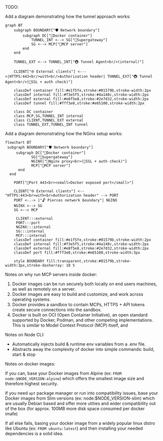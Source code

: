 TODO:

Add a diagram demonstrating how the tunnel approach works:

```mermaid
graph BT
    subgraph BOUNDARY["🛡️ Network boundary"]
        subgraph DC["🐳Docker container"]
            TUNNEL_INT <--> SG["🔄Supergateway"]
            SG <--> MCP["📡MCP server"]
        end
    end

    TUNNEL_EXT <--> TUNNEL_INT["🚇 Tunnel Agent<br/>(internal)"]

    CLIENT["🌐 External clients"] <--->|HTTPS:443<br/>with<br/>Authorization header| TUNNEL_EXT["🚇 Tunnel Agent<br/>(🔐SSL + auth check)"]
    
    classDef container fill:#e1f5fe,stroke:#01579b,stroke-width:2px
    classDef internal fill:#f3e5f5,stroke:#4a148c,stroke-width:2px
    classDef external fill:#e8f5e8,stroke:#2e7d32,stroke-width:2px
    classDef tunnel fill:#fff3e0,stroke:#e65100,stroke-width:2px
    
    class DC container
    class MCP,SG,TUNNEL_INT internal
    class CLIENT,TUNNEL_EXT external
    class TUNNEL_EXT,TUNNEL_INT tunnel
```

Add a diagram demonstrating how the NGinx setup works:

```mermaid
flowchart BT
 subgraph BOUNDARY["🛡️ Network boundary"]
     subgraph DC["🐳Docker container"]
            SG["🔄Supergateway"]
            NGINX["🔄Nginx proxy<br>(🔐SSL + auth check)"]
            MCP["📡MCP server"]
      end
  end
    
    PORT["🚪Port 443<br><small>Docker exposed port</small>"]
    
    CLIENT["🌐 External clients"] <-- "HTTPS:443<br>with<br>Authorization header" --> PORT
    PORT <-.-> |"🔓 Pierces network boundary"| NGINX
    NGINX <--> SG
    SG <--> MCP

     CLIENT:::external
     PORT:::port
     NGINX:::internal
     SG:::internal
     MCP:::internal
    classDef container fill:#e1f5fe,stroke:#01579b,stroke-width:2px
    classDef internal fill:#f3e5f5,stroke:#4a148c,stroke-width:2px
    classDef external fill:#e8f5e8,stroke:#2e7d32,stroke-width:2px
    classDef port fill:#fff3e0,stroke:#e65100,stroke-width:3px

    style BOUNDARY fill:transparent,stroke:#01579b,stroke-width:3px,stroke-dasharray: 10 5
```

Notes on why run MCP servers inside docker:

1. Docker images can be run securely both locally on end users machines, as well as remotely on a server.
2. Docker images are easy to build and customize, and work across operating systems.
3. Docker provides a sandbox to contain MCPs, HTTPS + API tokens create secure connections into the sandbox.
4. Docker is built on OCI (Open Container Initiative), an open standard supported by Docker, Podman, and other competing implementations. This is similar to Model Context Protocol (MCP) itself, and 


Notes on Node CLI:

- Automatically injects build & runtime env variables from a .env file.
- Abstracts away the complexity of docker into simple commands: build, start & stop



Notes on docker images:

If you can, base your Docker images from Alpine (ex: `FROM node:$NODE_VERSION-alpine`) which offers the smallest image size and therefore highest security.

If you need `apt` package manager or run into compatibility issues, base your Docker images from Slim versions (ex: node:$NODE_VERSION-slim) which are usually Debian based and offer more utities and wider compatibility out of the box (for approx. 100MB more disk space consumed per docker imafe)

If all else fails, basing your docker image from a widely popular linux distro like Ubuntu (ex: `FROM ubuntu:latest`) and then installing your needed dependencies is a solid idea.

